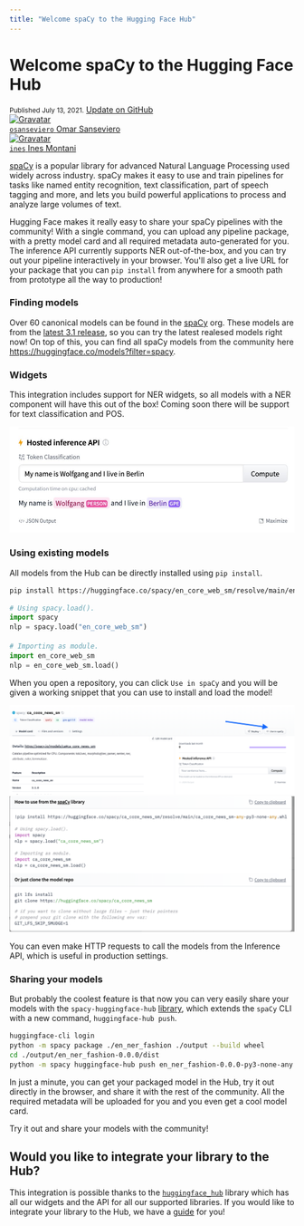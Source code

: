 ```yaml
---
title: "Welcome spaCy to the Hugging Face Hub"
---
```


<h1>
    Welcome spaCy to the Hugging Face Hub
</h1>

<div class="blog-metadata">
    <small>Published July 13, 2021.</small>
    <a target="_blank" class="btn no-underline text-sm mb-5 font-sans" href="https://github.com/huggingface/blog/blob/master/spacy-in-the-hub.md">
        Update on GitHub
    </a>
</div>

<div class="author-card">
    <a href="/osanseviero">
        <img class="avatar avatar-user" src="https://aeiljuispo.cloudimg.io/v7/https://aeiljuispo.cloudimg.io/v7/https://s3.amazonaws.com/moonup/production/uploads/1622621035602-6032802e1f993496bc14d9e3.jpeg?w=200&h=200&f=face" title="Gravatar">
        <div class="bfc">
            <code>osanseviero</code>
            <span class="fullname">Omar Sanseviero</span>
        </div>
    </a>
    <a href="/ines">
        <img class="avatar avatar-user" src="https://aeiljuispo.cloudimg.io/v7/https://s3.amazonaws.com/moonup/production/uploads/1621945859267-noauth.jpeg?w=200&h=200&f=face" title="Gravatar">
        <div class="bfc">
            <code>ines</code>
            <span class="fullname">Ines Montani</span>
        </div>
    </a>
</div>

[spaCy](https://github.com/explosion/spaCy) is a popular library for advanced Natural Language Processing used widely across industry. spaCy makes it easy to use and train pipelines for tasks like named entity recognition, text classification, part of speech tagging and more, and lets you build powerful applications to process and analyze large volumes of text.

Hugging Face makes it really easy to share your spaCy pipelines with the community! With a single command, you can upload any pipeline package, with a pretty model card and all required metadata auto-generated for you. The inference API currently supports NER out-of-the-box, and you can try out your pipeline interactively in your browser. You'll also get a live URL for your package that you can `pip install` from anywhere for a smooth path from prototype all the way to production!

### Finding models

Over 60 canonical models can be found in the [spaCy](https://hf.co/spacy) org. These models are from the [latest 3.1 release](https://explosion.ai/blog/spacy-v3-1), so you can try the latest realesed models right now! On top of this, you can find all spaCy models from the community here https://huggingface.co/models?filter=spacy.


### Widgets

This integration includes support for NER widgets, so all models with a NER component will have this out of the box! Coming soon there will be support for text classification and POS.

![widget](assets/23_spacy/widget.jpeg)


### Using existing models

All models from the Hub can be directly installed using `pip install`. 


```bash
pip install https://huggingface.co/spacy/en_core_web_sm/resolve/main/en_core_web_sm-any-py3-none-any.whl
```

```python
# Using spacy.load().
import spacy
nlp = spacy.load("en_core_web_sm")

# Importing as module.
import en_core_web_sm
nlp = en_core_web_sm.load()
```

When you open a repository, you can click `Use in spaCy` and you will be given a working snippet that you can use to install and load the model!

![snippet](assets/23_spacy/snippet.png)
![snippet](assets/23_spacy/snippet2.png)

You can even make HTTP requests to call the models from the Inference API, which is useful in production settings.


### Sharing your models

But probably the coolest feature is that now you can very easily share your models with the `spacy-huggingface-hub` [library](https://github.com/explosion/spacy-huggingface-hub), which extends the `spaCy` CLI with a new command, `huggingface-hub push`. 

```bash
huggingface-cli login
python -m spacy package ./en_ner_fashion ./output --build wheel
cd ./output/en_ner_fashion-0.0.0/dist
python -m spacy huggingface-hub push en_ner_fashion-0.0.0-py3-none-any.whl
```

In just a minute, you can get your packaged model in the Hub, try it out directly in the browser, and share it with the rest of the community. All the required metadata will be uploaded for you and you even get a cool model card.

Try it out and share your models with the community!

## Would you like to integrate your library to the Hub?

This integration is possible thanks to the [`huggingface_hub`](https://github.com/huggingface/huggingface_hub) library which has all our widgets and the API for all our supported libraries. If you would like to integrate your library to the Hub, we have a [guide](https://huggingface.co/docs/hub/adding-a-library) for you!
